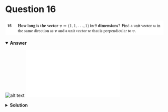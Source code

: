 # Question 16
![alt text](q16.png)

<details open>
<summary><b>Answer</b></summary>

![alt text](a16.svg)
![alt text](a16.py)
</details>

<details>
<summary><b>Solution</b></summary>

![alt text](s16.png)

    </details>